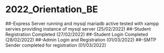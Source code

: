 # 2022_Orientation_BE
##-Express Server running and mysql mariadb active tested with xampp servies providing instance of mysql server (25/02/2022)
##-Student Registration Completed (27/02/2022)
##-Student Login Completed (28/02/2022)
##-Admin Login and Registration (01/03/2022)
##-SMTP Sender completed for registration (01/03/2022)

